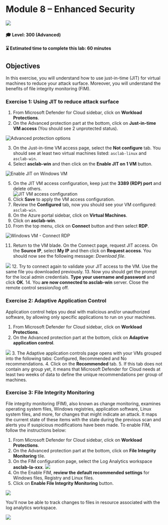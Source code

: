 # Module 8 – Enhanced Security

<p align="left"><img src="../Images/asc-labs-advanced.gif?raw=true"></p>

#### 🎓 Level: 300 (Advanced)
#### ⌛ Estimated time to complete this lab: 60 minutes

## Objectives
In this exercise, you will understand how to use just-in-time (JIT) for virtual machines to reduce your attack surface. Moreover, you will understand the benefits of file integrity monitoring (FIM).

### Exercise 1: Using JIT to reduce attack surface

1.	From Microsoft Defender for Cloud sidebar, click on **Workload Protections**.
2.	On the Advanced protection part at the bottom, click on **Just-in-time VM access** (You should see 2 unprotected status).

![Advanced protection options](../Images/asc-defender-advanced-protection-jit.gif?raw=true)

3.	On the Just-in-time VM access page, select the **Not configure** tab. You should see at least two virtual machines listed: `asclab-linux` and `asclab-win`.
4.	Select **asclab-win** and then click on the **Enable JIT on 1 VM** button.

![Enable JIT on Windows VM](../Images/asc-enable-jit-win-vm.jpg?raw=true)

5.	On the JIT VM access configuration, keep just the **3389 (RDP) port** and delete others.  
![JIT VM access configuration](../Images/asc-jit-vm-access-config.gif?raw=true)
6.	Click **Save** to apply the VM access configuration.
7.	Review the **Configured** tab, now you should see your VM configured: `asclab-win`.
8.	On the Azure portal sidebar, click on **Virtual Machines**.
9.	Click on **asclab-win**.
10.	From the top menu, click on **Connect** button and then select **RDP**.

![Windows VM - Connect RDP](../Images/asc-win-vm-connect-rdp.gif?raw=true)

11.	Return to the VM blade. On the Connect page, request JIT access. On the **Source IP**, select **My IP** and then click on **Request access**. You should now see the following message: *Download file*.

![](../Images/lab8download.gif?raw=true)
12.	Try to connect again to validate your JIT access to the VM. Use the same file you downloaded previously.
13.	Now you should get the prompt for the local admin credentials. **Type your username and password** and click **OK**.
14.	You **are now connected to asclab-win** server. Close the remote control session/log off.

### Exercise 2: Adaptive Application Control

Application control helps you deal with malicious and/or unauthorized software, by allowing only specific applications to run on your machines.

1.	From Microsoft Defender for Cloud sidebar, click on **Workload Protections**.
2.	On the Advanced protection part at the bottom, click on **Adaptive application control**.

![](../Images/lab8aac.gif?raw=true)
3.	The Adaptive application controls page opens with your VMs grouped into the following tabs: Configured, Recommended and No recommendations.
4.	Click on the **Recommended** tab.
5.	If this tab does not contain any group yet, it means that Microsoft Defender for Cloud needs at least two weeks of data to define the unique recommendations per group of machines.

### Exercise 3: File Integrity Monitoring

File integrity monitoring (FIM), also known as change monitoring, examines operating system files, Windows registries, application software, Linux system files, and more, for changes that might indicate an attack.
It maps the current state of these items with the state during the previous scan and alerts you if suspicious modifications have been made. To enable FIM, follow the instructions below:

1.	From Microsoft Defender for Cloud sidebar, click on **Workload Protections**.
2.	On the Advanced protection part at the bottom, click on **File Integrity Monitoring** tile.
3.	On the FIM configuration page, select the Log Analytics workspace **asclab-la-xxx**.
![](../Images/mdfc-fim.png?raw=true)
4.	On the Enable FIM, **review the default recommended settings** for Windows files, Registry and Linux files.
5.	Click on **Enable File Integrity Monitoring** button.

![](../Images/mdfc-enablefim.png?raw=true)

You'll now be able to track changes to files in resource associated with the log analytics workspace.

![](../Images/mdfc-fimtrack.png?raw=true)
